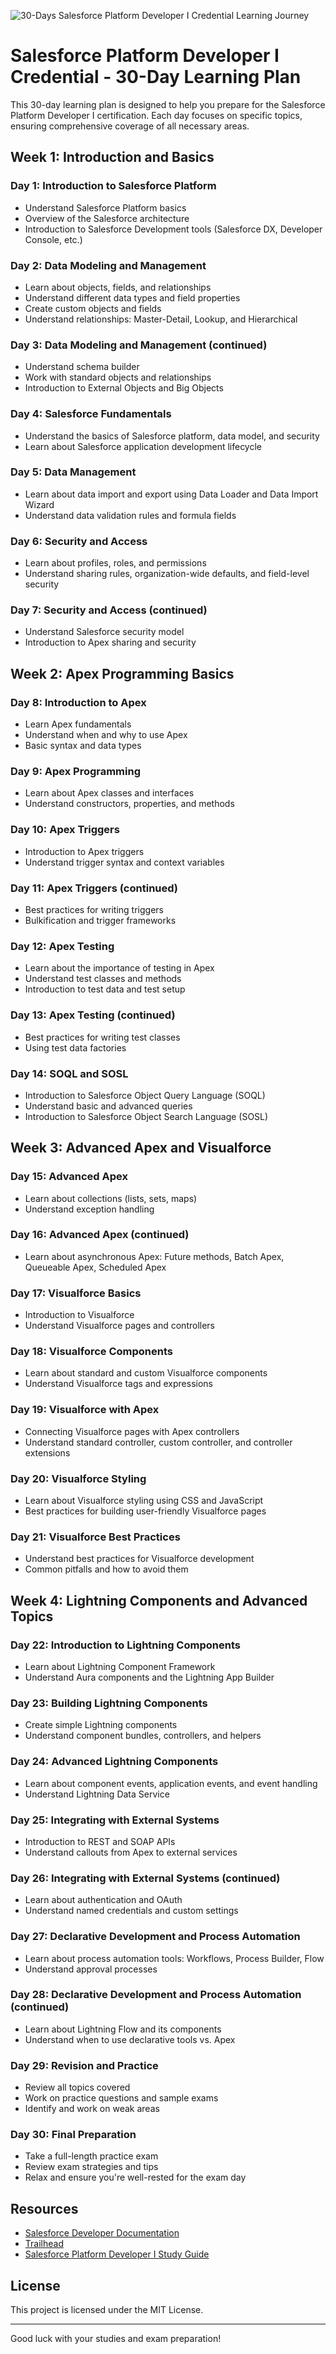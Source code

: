 ![30-Days Salesforce Platform Developer I Credential Learning Journey](https://res.cloudinary.com/dj2j9slz5/image/upload/v1720009779/edulane.co-SalesForce-PD-1_m8acjj.png)
# Salesforce Platform Developer I Credential - 30-Day Learning Plan

This 30-day learning plan is designed to help you prepare for the Salesforce Platform Developer I certification. Each day focuses on specific topics, ensuring comprehensive coverage of all necessary areas.

## Week 1: Introduction and Basics

### Day 1: Introduction to Salesforce Platform
- Understand Salesforce Platform basics
- Overview of the Salesforce architecture
- Introduction to Salesforce Development tools (Salesforce DX, Developer Console, etc.)

### Day 2: Data Modeling and Management
- Learn about objects, fields, and relationships
- Understand different data types and field properties
- Create custom objects and fields
- Understand relationships: Master-Detail, Lookup, and Hierarchical

### Day 3: Data Modeling and Management (continued)
- Understand schema builder
- Work with standard objects and relationships
- Introduction to External Objects and Big Objects

### Day 4: Salesforce Fundamentals
- Understand the basics of Salesforce platform, data model, and security
- Learn about Salesforce application development lifecycle

### Day 5: Data Management
- Learn about data import and export using Data Loader and Data Import Wizard
- Understand data validation rules and formula fields

### Day 6: Security and Access
- Learn about profiles, roles, and permissions
- Understand sharing rules, organization-wide defaults, and field-level security

### Day 7: Security and Access (continued)
- Understand Salesforce security model
- Introduction to Apex sharing and security

## Week 2: Apex Programming Basics

### Day 8: Introduction to Apex
- Learn Apex fundamentals
- Understand when and why to use Apex
- Basic syntax and data types

### Day 9: Apex Programming
- Learn about Apex classes and interfaces
- Understand constructors, properties, and methods

### Day 10: Apex Triggers
- Introduction to Apex triggers
- Understand trigger syntax and context variables

### Day 11: Apex Triggers (continued)
- Best practices for writing triggers
- Bulkification and trigger frameworks

### Day 12: Apex Testing
- Learn about the importance of testing in Apex
- Understand test classes and methods
- Introduction to test data and test setup

### Day 13: Apex Testing (continued)
- Best practices for writing test classes
- Using test data factories

### Day 14: SOQL and SOSL
- Introduction to Salesforce Object Query Language (SOQL)
- Understand basic and advanced queries
- Introduction to Salesforce Object Search Language (SOSL)

## Week 3: Advanced Apex and Visualforce

### Day 15: Advanced Apex
- Learn about collections (lists, sets, maps)
- Understand exception handling

### Day 16: Advanced Apex (continued)
- Learn about asynchronous Apex: Future methods, Batch Apex, Queueable Apex, Scheduled Apex

### Day 17: Visualforce Basics
- Introduction to Visualforce
- Understand Visualforce pages and controllers

### Day 18: Visualforce Components
- Learn about standard and custom Visualforce components
- Understand Visualforce tags and expressions

### Day 19: Visualforce with Apex
- Connecting Visualforce pages with Apex controllers
- Understand standard controller, custom controller, and controller extensions

### Day 20: Visualforce Styling
- Learn about Visualforce styling using CSS and JavaScript
- Best practices for building user-friendly Visualforce pages

### Day 21: Visualforce Best Practices
- Understand best practices for Visualforce development
- Common pitfalls and how to avoid them

## Week 4: Lightning Components and Advanced Topics

### Day 22: Introduction to Lightning Components
- Learn about Lightning Component Framework
- Understand Aura components and the Lightning App Builder

### Day 23: Building Lightning Components
- Create simple Lightning components
- Understand component bundles, controllers, and helpers

### Day 24: Advanced Lightning Components
- Learn about component events, application events, and event handling
- Understand Lightning Data Service

### Day 25: Integrating with External Systems
- Introduction to REST and SOAP APIs
- Understand callouts from Apex to external services

### Day 26: Integrating with External Systems (continued)
- Learn about authentication and OAuth
- Understand named credentials and custom settings

### Day 27: Declarative Development and Process Automation
- Learn about process automation tools: Workflows, Process Builder, Flow
- Understand approval processes

### Day 28: Declarative Development and Process Automation (continued)
- Learn about Lightning Flow and its components
- Understand when to use declarative tools vs. Apex

### Day 29: Revision and Practice
- Review all topics covered
- Work on practice questions and sample exams
- Identify and work on weak areas

### Day 30: Final Preparation
- Take a full-length practice exam
- Review exam strategies and tips
- Relax and ensure you're well-rested for the exam day

## Resources
- [Salesforce Developer Documentation](https://developer.salesforce.com/docs/)
- [Trailhead](https://trailhead.salesforce.com/en/home)
- [Salesforce Platform Developer I Study Guide](https://trailhead.salesforce.com/help)

## License
This project is licensed under the MIT License.

---

Good luck with your studies and exam preparation!
